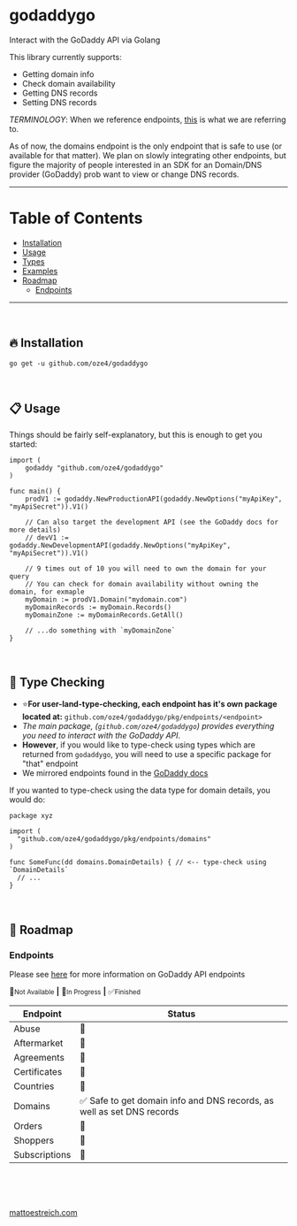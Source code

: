 # godaddygo

Interact with the GoDaddy API via Golang

This library currently supports:

 - Getting domain info
 - Check domain availability
 - Getting DNS records
 - Setting DNS records

*TERMINOLOGY*: When we reference endpoints, [this](https://developer.godaddy.com/doc) is what we are referring to.

As of now, the domains endpoint is the only endpoint that is safe to use (or available for that matter). We plan on slowly integrating other endpoints, but figure the majority of people interested in an SDK for an Domain/DNS provider (GoDaddy) prob want to view or change DNS records.

---

# Table of Contents

- [Installation](#fire-installation)
- [Usage](#clipboard-usage)
- [Types](#nail_care-type-checking)
- [Examples](/examples)
- [Roadmap](#construction-roadmap)
  - [Endpoints](#endpoints)

---

<br />

## :fire: Installation

`go get -u github.com/oze4/godaddygo`

<br />

## :clipboard: Usage

Things should be fairly self-explanatory, but this is enough to get you started:

```golang
import (
	godaddy "github.com/oze4/godaddygo"
)

func main() {
	prodV1 := godaddy.NewProductionAPI(godaddy.NewOptions("myApiKey", "myApiSecret")).V1()
	
	// Can also target the development API (see the GoDaddy docs for more details)
	// devV1 := godaddy.NewDevelopmentAPI(godaddy.NewOptions("myApiKey", "myApiSecret")).V1()
	
	// 9 times out of 10 you will need to own the domain for your query
	// You can check for domain availability without owning the domain, for exmaple
	myDomain := prodV1.Domain("mydomain.com")
	myDomainRecords := myDomain.Records()
	myDomainZone := myDomainRecords.GetAll()

	// ...do something with `myDomainZone`
}
```

<br />

## :nail_care: Type Checking

- :star:**For user-land-type-checking, each endpoint has it's own package located at:** `github.com/oze4/godaddygo/pkg/endpoints/<endpoint>`
- _The main package, (`github.com/oze4/godaddygo`) provides everything you need to interact with the GoDaddy API_.
- **However**, if you would like to type-check using types which are returned from `godaddygo`, you will need to use a specific package for "that" endpoint
- We mirrored endpoints found in the [GoDaddy docs](https://developer.godaddy.com/doc)

If you wanted to type-check using the data type for domain details, you would do:

```golang
package xyz

import (
  "github.com/oze4/godaddygo/pkg/endpoints/domains"
)

func SomeFunc(dd domains.DomainDetails) { // <-- type-check using `DomainDetails`
  // ...
}
```

<br />

## :construction: Roadmap

### Endpoints

Please see [here](https://developer.godaddy.com/doc) for more information on GoDaddy API endpoints

:no_entry_sign:<small>Not Available</small>
**|**
:construction:<small>In Progress</small>
**|**
:white_check_mark:<small>Finished</small>

| Endpoint      | Status          |
| ------------- | --------------- |
| Abuse         | :no_entry_sign: |
| Aftermarket   | :no_entry_sign: |
| Agreements    | :no_entry_sign: |
| Certificates  | :no_entry_sign: |
| Countries     | :no_entry_sign: |
| Domains       | :white_check_mark: Safe to get domain info and DNS records, as well as set DNS records  |
| Orders        | :no_entry_sign: |
| Shoppers      | :no_entry_sign: |
| Subscriptions | :no_entry_sign: |

<br />
<br />
<br />

[mattoestreich.com](https://mattoestreich.com)
